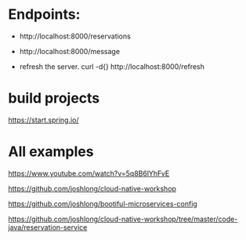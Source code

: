 Endpoints:
==========
* http://localhost:8000/reservations

* http://localhost:8000/message

* refresh the server.
curl -d{} http://localhost:8000/refresh


build projects
===============
https://start.spring.io/



All examples
============
https://www.youtube.com/watch?v=5q8B6lYhFvE

https://github.com/joshlong/cloud-native-workshop

https://github.com/joshlong/bootiful-microservices-config

https://github.com/joshlong/cloud-native-workshop/tree/master/code-java/reservation-service